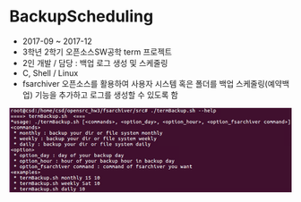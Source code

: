 # BackupScheduling
- 2017-09 ~ 2017-12
- 3학년 2학기 오픈소스SW공학 term 프로젝트
- 2인 개발 / 담당 : 백업 로그 생성 및 스케줄링
- C, Shell / Linux
- fsarchiver 오픈소스를 활용하여 사용자 시스템 혹은 폴더를 백업 스케줄링(예약백업) 기능을 추가하고 로그를 생성할 수 있도록 함

![main](backupscheduling.png "backupscheduling")
